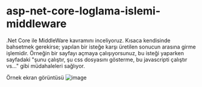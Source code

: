 # asp-net-core-loglama-islemi-middleware
.Net Core ile MiddleWare kavramını inceliyoruz. Kısaca kendisinde bahsetmek gerekirse; yapılan bir isteğe karşı üretilen sonucun arasına girme işlemidir.
Örneğin bir sayfayı açmaya çalışıyorsunuz, bu isteği yaparken sayfadaki "şunu çalıştır, şu css dosyasını gösterme, bu javascripti çalıştır vs..." gibi müdahaleleri sağlıyor.

Örnek ekran görüntüsü
![image](https://user-images.githubusercontent.com/3786786/173518954-2183d97d-6854-4e41-99ed-433c4ef94f0c.png)
